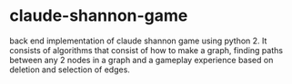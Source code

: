 # claude-shannon-game
back end implementation of claude shannon game using python 2. 
It consists of algorithms that consist of how to make a graph, finding paths between any 2 nodes in a graph and a gameplay experience based on deletion and selection of edges.
